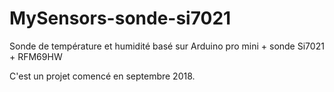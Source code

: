 # MySensors-sonde-si7021
Sonde de température et humidité basé sur Arduino pro mini + sonde Si7021 + RFM69HW

C'est un projet comencé en septembre 2018.

